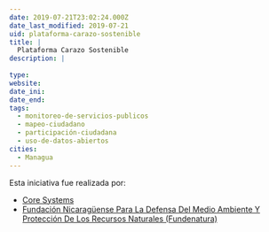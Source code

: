 ```yaml
---
date: 2019-07-21T23:02:24.000Z
date_last_modified: 2019-07-21
uid: plataforma-carazo-sostenible
title: |
  Plataforma Carazo Sostenible
description: |
  
type: 
website: 
date_ini: 
date_end: 
tags:
  - monitoreo-de-servicios-publicos
  - mapeo-ciudadano
  - participación-ciudadana
  - uso-de-datos-abiertos
cities: 
  - Managua
---
```


Esta iniciativa fue realizada por:

- [Core Systems](/organizaciones/core-systems)
- [Fundación Nicaragüense Para La Defensa Del Medio Ambiente Y Protección De Los Recursos Naturales (Fundenatura)](/organizaciones/fundacion-nicaraguense-para-la-defensa-del-medio-ambiente-y-proteccion-de-los-recursos-naturales-fundenatura)
